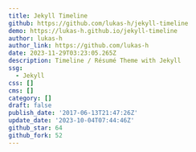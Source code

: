 ```yaml
---
title: Jekyll Timeline
github: https://github.com/lukas-h/jekyll-timeline
demo: https://lukas-h.github.io/jekyll-timeline
author: lukas-h
author_link: https://github.com/lukas-h
date: 2023-11-29T03:23:05.265Z
description: Timeline / Résumé Theme with Jekyll
ssg:
  - Jekyll
css: []
cms: []
category: []
draft: false
publish_date: '2017-06-13T21:47:26Z'
update_date: '2023-10-04T07:44:46Z'
github_star: 64
github_fork: 52
---
```

